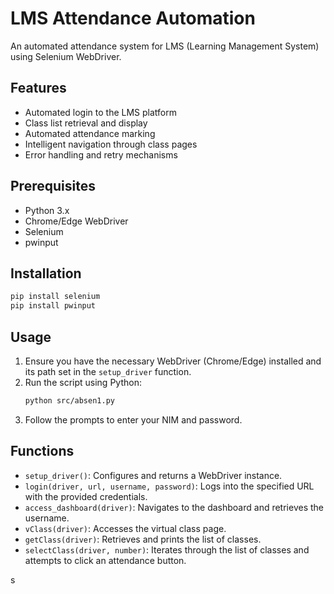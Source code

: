 # LMS Attendance Automation

An automated attendance system for LMS (Learning Management System) using Selenium WebDriver.

## Features

- Automated login to the LMS platform
- Class list retrieval and display
- Automated attendance marking
- Intelligent navigation through class pages
- Error handling and retry mechanisms

## Prerequisites

- Python 3.x
- Chrome/Edge WebDriver
- Selenium
- pwinput

## Installation

```bash
pip install selenium
pip install pwinput
```

## Usage

1. Ensure you have the necessary WebDriver (Chrome/Edge) installed and its path set in the `setup_driver` function.
2. Run the script using Python:
   ```bash
   python src/absen1.py
   ```
3. Follow the prompts to enter your NIM and password.

## Functions

- `setup_driver()`: Configures and returns a WebDriver instance.
- `login(driver, url, username, password)`: Logs into the specified URL with the provided credentials.
- `access_dashboard(driver)`: Navigates to the dashboard and retrieves the username.
- `vClass(driver)`: Accesses the virtual class page.
- `getClass(driver)`: Retrieves and prints the list of classes.
- `selectClass(driver, number)`: Iterates through the list of classes and attempts to click an attendance button.


s